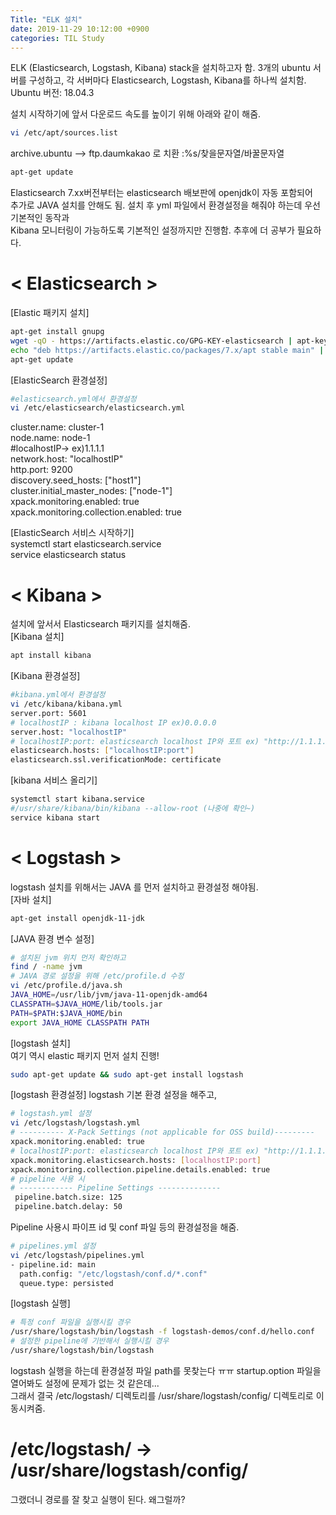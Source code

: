 ```yaml
---
Title: "ELK 설치"
date: 2019-11-29 10:12:00 +0900
categories: TIL Study
---  
```

ELK (Elasticsearch, Logstash, Kibana) stack을 설치하고자 함.
3개의 ubuntu 서버를 구성하고, 각 서버마다 Elasticsearch, Logstash, Kibana를 하나씩 설치함.
Ubuntu 버전: 18.04.3  

설치 시작하기에 앞서 다운로드 속도를 높이기 위해 아래와 같이 해줌.  
```bash
vi /etc/apt/sources.list
```
archive.ubuntu --> ftp.daumkakao 로 치환   :%s/찾을문자열/바꿀문자열  
```bash
apt-get update
```
Elasticsearch 7.xx버전부터는 elasticsearch 배보판에 openjdk이 자동 포함되어  
추가로 JAVA 설치를 안해도 됨. 설치 후 yml 파일에서 환경설정을 해줘야 하는데 우선 기본적인 동작과  
Kibana 모니터링이 가능하도록 기본적인 설정까지만 진행함. 추후에 더 공부가 필요하다.  
  
# < Elasticsearch >
  
[Elastic 패키지 설치]  
```bash
apt-get install gnupg
wget -qO - https://artifacts.elastic.co/GPG-KEY-elasticsearch | apt-key add -
echo "deb https://artifacts.elastic.co/packages/7.x/apt stable main" | tee -a /etc/apt/sources.list.d/elastic-7.x.list
apt-get update
```  
[ElasticSearch 환경설정]  
```bash
#elasticsearch.yml에서 환경설정
vi /etc/elasticsearch/elasticsearch.yml
```
cluster.name: cluster-1  
node.name: node-1  
#localhostIP-> ex)1.1.1.1  
network.host: "localhostIP"  
http.port: 9200  
discovery.seed_hosts: ["host1"]  
cluster.initial_master_nodes: ["node-1"]  
xpack.monitoring.enabled: true  
xpack.monitoring.collection.enabled: true  

[ElasticSearch 서비스 시작하기]  
systemctl start elasticsearch.service  
service elasticsearch status  
  
# < Kibana >
  
설치에 앞서서 Elasticsearch 패키지를 설치해줌.  
[Kibana 설치]  
```bash
apt install kibana
```
[Kibana 환경설정]   
```bash
#kibana.yml에서 환경설정
vi /etc/kibana/kibana.yml
server.port: 5601
# localhostIP : kibana localhost IP ex)0.0.0.0
server.host: "localhostIP"
# localhostIP:port: elasticsearch localhost IP와 포트 ex) "http://1.1.1.1:9200"
elasticsearch.hosts: ["localhostIP:port"]
elasticsearch.ssl.verificationMode: certificate
```
[kibana 서비스 올리기]  
```bash
systemctl start kibana.service
#/usr/share/kibana/bin/kibana --allow-root (나중에 확인~)  
service kibana start
```
  
# < Logstash >
  
logstash 설치를 위해서는 JAVA 를 먼저 설치하고 환경설정 해야됨.  
[자바 설치]  
```bash
apt-get install openjdk-11-jdk
```
[JAVA 환경 변수 설정]  
```bash
# 설치된 jvm 위치 먼저 확인하고
find / -name jvm
# JAVA 경로 설정을 위해 /etc/profile.d 수정
vi /etc/profile.d/java.sh
JAVA_HOME=/usr/lib/jvm/java-11-openjdk-amd64
CLASSPATH=$JAVA_HOME/lib/tools.jar
PATH=$PATH:$JAVA_HOME/bin
export JAVA_HOME CLASSPATH PATH
```
[logstash 설치]  
여기 역시 elastic 패키지 먼저 설치 진행!
```bash
sudo apt-get update && sudo apt-get install logstash
```
[logstash 환경설정]
logstash 기본 환경 설정을 해주고,  
```bash
# logstash.yml 설정
vi /etc/logstash/logstash.yml
# ---------- X-Pack Settings (not applicable for OSS build)---------
xpack.monitoring.enabled: true  
# localhostIP:port: elasticsearch localhost IP와 포트 ex) "http://1.1.1.1:9200"
xpack.monitoring.elasticsearch.hosts: [localhostIP:port]  
xpack.monitoring.collection.pipeline.details.enabled: true  
# pipeline 사용 시
# ------------ Pipeline Settings --------------
 pipeline.batch.size: 125
 pipeline.batch.delay: 50
```
Pipeline 사용시 파이프 id 및 conf 파일 등의 환경설정을 해줌.  
```bash
# pipelines.yml 설정
vi /etc/logstash/pipelines.yml
- pipeline.id: main  
  path.config: "/etc/logstash/conf.d/*.conf"  
  queue.type: persisted  
```
[logstash 실행]  
```bash
# 특정 conf 파일을 실행시킬 경우 
/usr/share/logstash/bin/logstash -f logstash-demos/conf.d/hello.conf
# 설정한 pipeline에 기반해서 실행시킬 경우
/usr/share/logstash/bin/logstash
```
logstash 실행을 하는데 환경설정 파일 path를 못찾는다 ㅠㅠ 
startup.option 파일을 열어봐도 설정에 문제가 없는 것 같은데...  
그래서 결국 /etc/logstash/ 디렉토리를 /usr/share/logstash/config/ 디렉토리로 이동시켜줌.  
# /etc/logstash/ -> /usr/share/logstash/config/  
그랬더니 경로를 잘 찾고 실행이 된다. 왜그럴까?  
